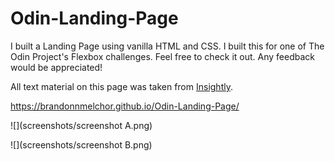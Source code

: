 # Odin-Landing-Page

I built a Landing Page using vanilla HTML and CSS. I built this for one of The Odin Project's Flexbox challenges. Feel free to check it out. Any feedback would be appreciated!

All text material on this page was taken from [Insightly](https://www.insightly.com/crm/).

https://brandonnmelchor.github.io/Odin-Landing-Page/

![](screenshots/screenshot A.png)

![](screenshots/screenshot B.png)
